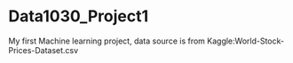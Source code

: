 # Data1030_Project1
My first Machine learning project, data source is from Kaggle:World-Stock-Prices-Dataset.csv
